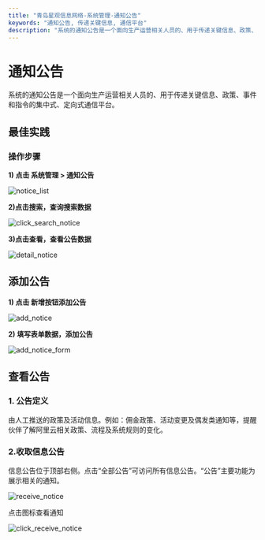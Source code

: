 ```yaml
---
title: "青岛星观信息网络-系统管理-通知公告"
keywords: "通知公告, 传递关键信息, 通信平台"
description: "系统的通知公告是一个面向生产运营相关人员的、用于传递关键信息、政策、事件和指令的集中式、定向式通信平台。"
---
```


# 通知公告

系统的通知公告是一个面向生产运营相关人员的、用于传递关键信息、政策、事件和指令的集中式、定向式通信平台。

## 最佳实践

### 操作步骤

**1) 点击 系统管理 > 通知公告**

![notice_list](/docs-assets/img/system/notice/notice_list.png)

**2)点击搜索，查询搜索数据**

![click_search_notice](/docs-assets/img/system/notice/click_search_notice.png)

**3)点击查看，查看公告数据**

![detail_notice](/docs-assets/img/system/notice/detail_notice.png)


## 添加公告


**1) 点击 新增按钮添加公告**


![add_notice](/docs-assets/img/system/notice/add_notice.png)

**2) 填写表单数据，添加公告**

![add_notice_form](/docs-assets/img/system/notice/add_notice_form.png)

## 查看公告

### 1. 公告定义

由人工推送的政策及活动信息。例如：佣金政策、活动变更及偶发类通知等，提醒伙伴了解阿里云相关政策、流程及系统规则的变化。

### 2.收取信息公告

信息公告位于顶部右侧。点击“全部公告”可访问所有信息公告。“公告”主要功能为展示相关的通知。

![receive_notice](/docs-assets/img/system/notice/receive_notice.png)

点击图标查看通知

![click_receive_notice](/docs-assets/img/system/notice/click_receive_notice.png)